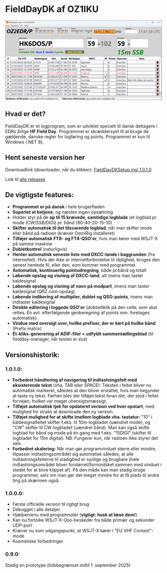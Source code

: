 # FieldDayDK af OZ1IKU
![main window](https://raw.githubusercontent.com/MartinChristiansen/FieldDayDK-Releases/master/screenshot.png)

## Hvad er det?
FieldDayDK er et logprogram, som er udviklet specielt til dansk deltagere i EDRs årlige **HF Field Day**. Programmet er skræddersyet til at bruge de gældende, danske regler for logføring og points. Programmet er kun til Windows (.NET 8).

## Hent seneste version her
Downloadlink (downloader, når du klikker): [FieldDayDKSetup.msi 1.0.1.0](https://github.com/MartinChristiansen/FieldDayDK-Releases/releases/download/v1.0.1.0/FieldDayDK_1_0_1_0.msi)

Link til [alle releases](https://github.com/MartinChristiansen/FieldDayDK-Releases/releases)


## De vigtigste features:
- **Programmet er på dansk** i hele brugerfladen
- **Superlet at betjene**, og næsten ingen opsætning
- Holder styr på de **op til 15 krævede, samtidige logblade** (et logblad pr. mode (CW/SSB/DIGI) pr. bånd (80-40-20-15-10)
- **Skifter automatisk til det tilsvarende logblad**, når man skifter mode eller bånd på radioen (kræver OmniRig installeret)
- **Tilføjer automatisk FT8- og FT4-QSO'er**, hvis man kører med WSJT-X på samme maskine
- **Dubletkontrol** (naturligvis)
- **Henter automatisk seneste liste med DXCC-lande i baggrunden** (fra internettet). Hvis der ikke er internetforbindelse til rådighed, bruges den senest hentede fil, eller den, som kommer med programmet.
- **Automatisk, kontinuerlig pointudregning**, både pr.bånd og totalt
- **Løbende opslag og visning af DXCC-land**, alt imens man taster kaldesignal
- **Løbende opslag og visning af navn på modpart**, imens man taster kaldesignal (QRZ.com-opslag)
- **Løbende indikering af multiplier, dublet og QSO-points**, imens man indtaster kaldesignal
- **Direkte editering i loggede QSO'er** (dobbeltklik på den celle, som skal rettes. En evt. efterfølgende genberegning af points mm. foretages automatisk).
- **Vindue med oversigt over, hvilke prefixer, der er kørt på hvilke bånd** (Prefix matrix)
- **Ét-kliks-generering af ADIF-filer + udfyldt sammentællingsblad** (til fieldday-manager, når testen er slut)
  
## Versionshistorik:

### 1.0.1.0:
- **Forbedret håndtering af navigering til indtastningsfelt med eksisterende tekst** (vha. TAB eller SPACE): Teksten i feltet bliver nu automatisk markeret, således at den bliver erstattet, hvis man begynder at taste ny tekst. Førhen blev der tilføjet tekst foran det, der stod i feltet forvejen, hvilket var meget uhensigtsmæssigt. 
- **Tilføjet automatisk tjek for opdateret version ved hver opstart**, med mulighed for straks at downloade den ny version. 
- **Tilføjet mulighed for at skifte imellem logblade vha. tastatur:** "10" i kaldesignalfeltet skifter f.eks. til 10m-logbladet (uændret mode), og "CW" skifter til CW-logbladet (uændret bånd). Man kan også skifte logblad for bånd og mode på én gang med f.eks. "15DIGI" (skifter til logbladet for  15m digital). NB: Fungerer kun, når radioen ikke styrer det selv.
- **Forbedret skalering:** Når man gør programvinduet større eller mindre, tilpasser indtastingsområdet sig automatisk således, at alle indtastningsfelterne til stadighed er synlige og brugbare (hele indtastningsområdet bliver forstørret/formindsket sammen med vinduet i stedet for at blive klippet af). På den måde kan man stadig bruge programmet, selv om man gør det meget mindre for at få plads til andre ting på skærmen også.

### 1.0.0.0:
- Første officielle version til rigtigt brug
- Debugget i alle detaljer.
- Hjælpemenu med programnoter (__vigtigt: husk at læse dem!__)
- Kan nu fortolke WSJT-X-Qso-beskeder fra både primær og sekunder UDP-port
- Kræver nu som udgangspunkt, at WSJT-X kører i "EU VHF Contest"-mode
- Kosmetiske forbedringer

### 0.9.0:
Stadig en prototype (tidsbegrænset indtil 1. september 2025)


